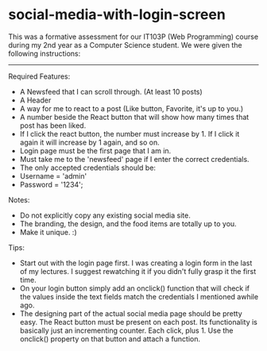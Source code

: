 # social-media-with-login-screen
This was a formative assessment for our IT103P (Web Programming) course during my 2nd year as a Computer Science student.
We were given the following instructions:

-------

Required Features: 
- A Newsfeed that I can scroll through. (At least 10 posts)
- A Header
- A way for me to react to a post (Like button, Favorite, it's up to you.)
- A number beside the React button that will show how many times that post has been liked.
- If I click the react button, the number must increase by 1. If I click it again it will increase by 1 again, and so on.
- Login page must be the first page that I am in.
- Must take me to the 'newsfeed' page if I enter the correct credentials. 
- The only accepted credentials should be:
- Username = 'admin'
- Password = '1234';

Notes: 
- Do not explicitly copy any existing social media site.
- The branding, the design, and the food items are totally up to you.
- Make it unique. :) 

Tips:
- Start out with the login page first. I was creating a login form in the last of my lectures. I suggest rewatching it if you didn't fully grasp it the first time.
- On your login button simply add an onclick() function that will check if the values inside the text fields match the credentials I mentioned awhile ago.
- The designing part of the actual social media page should be pretty easy. The React button must be present on each post. Its functionality is basically just an incrementing counter. Each click, plus 1. Use the onclick() property on that button and attach a function.
